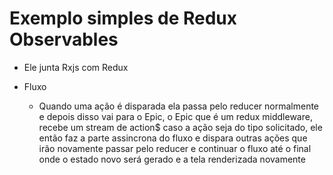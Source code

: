 # Exemplo simples de Redux Observables

* Ele junta Rxjs com Redux

* Fluxo
  * Quando uma ação é disparada ela passa pelo reducer normalmente e depois disso
    vai para o Epic, o Epic que é um redux middleware, recebe um stream de action$
    caso a ação seja do tipo solicitado, ele então faz a parte assincrona do fluxo
    e dispara outras ações que irão novamente passar pelo reducer e continuar o fluxo
    até o final onde o estado novo será gerado e a tela renderizada novamente